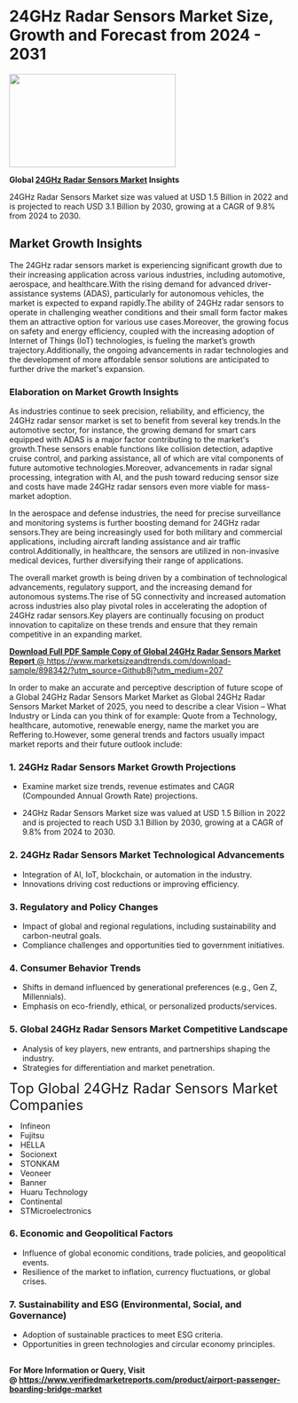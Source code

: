 <H1>24GHz Radar Sensors Market Size, Growth and Forecast from 2024 - 2031</H1><img class="aligncenter size-medium wp-image-584254" src="https://thirdeyenews.in/wp-content/uploads/2024/09/Global-Market-Research-300x168.jpeg" alt="" width="300" height="168" /><p><strong>Global&nbsp;<a href="https://www.marketsizeandtrends.com/download-sample/898342/?utm_source=Github8j?utm_medium=207">24GHz Radar Sensors Market</a> Insights</strong></p><p>24GHz Radar Sensors Market size was valued at USD 1.5 Billion in 2022 and is projected to reach USD 3.1 Billion by 2030, growing at a CAGR of 9.8% from 2024 to 2030.</p><p><h2>Market Growth Insights</h2> <p>The 24GHz radar sensors market is experiencing significant growth due to their increasing application across various industries, including automotive, aerospace, and healthcare.With the rising demand for advanced driver-assistance systems (ADAS), particularly for autonomous vehicles, the market is expected to expand rapidly.The ability of 24GHz radar sensors to operate in challenging weather conditions and their small form factor makes them an attractive option for various use cases.Moreover, the growing focus on safety and energy efficiency, coupled with the increasing adoption of Internet of Things (IoT) technologies, is fueling the market’s growth trajectory.Additionally, the ongoing advancements in radar technologies and the development of more affordable sensor solutions are anticipated to further drive the market's expansion.</p> <p><a href="#"></a></p> <h3>Elaboration on Market Growth Insights</h3> <p>As industries continue to seek precision, reliability, and efficiency, the 24GHz radar sensor market is set to benefit from several key trends.In the automotive sector, for instance, the growing demand for smart cars equipped with ADAS is a major factor contributing to the market's growth.These sensors enable functions like collision detection, adaptive cruise control, and parking assistance, all of which are vital components of future automotive technologies.Moreover, advancements in radar signal processing, integration with AI, and the push toward reducing sensor size and costs have made 24GHz radar sensors even more viable for mass-market adoption.</p> <p>In the aerospace and defense industries, the need for precise surveillance and monitoring systems is further boosting demand for 24GHz radar sensors.They are being increasingly used for both military and commercial applications, including aircraft landing assistance and air traffic control.Additionally, in healthcare, the sensors are utilized in non-invasive medical devices, further diversifying their range of applications.</p> <p>The overall market growth is being driven by a combination of technological advancements, regulatory support, and the increasing demand for autonomous systems.The rise of 5G connectivity and increased automation across industries also play pivotal roles in accelerating the adoption of 24GHz radar sensors.Key players are continually focusing on product innovation to capitalize on these trends and ensure that they remain competitive in an expanding market.</p> <p><a href="#"></p><p><span class=""><strong>Download Full PDF Sample Copy of Global 24GHz Radar Sensors Market Report</strong> @ <a href="https://www.marketsizeandtrends.com/download-sample/898342/?utm_source=Github8j?utm_medium=207" target="_blank">https://www.marketsizeandtrends.com/download-sample/898342/?utm_source=Github8j?utm_medium=207</a></span></p><p>In order to make an accurate and perceptive description of future scope of a Global&nbsp;24GHz Radar Sensors Market Market as Global&nbsp;24GHz Radar Sensors Market Market of 2025, you need to describe a clear Vision &ndash; What Industry or Linda can you think of for example: Quote from a Technology, healthcare, automotive, renewable energy, name the market you are Reffering to.However, some general trends and factors usually impact market reports and their future outlook include:</p><h3>1.&nbsp;<strong>24GHz Radar Sensors Market Growth Projections</strong></h3><ul><li>Examine market size trends, revenue estimates and CAGR (Compounded Annual Growth Rate) projections.</li><li><p>24GHz Radar Sensors Market size was valued at USD 1.5 Billion in 2022 and is projected to reach USD 3.1 Billion by 2030, growing at a CAGR of 9.8% from 2024 to 2030.</p></li></ul><h3>2.&nbsp;<strong>24GHz Radar Sensors Market Technological Advancements</strong></h3><ul><li>Integration of AI, IoT, blockchain, or automation in the industry.</li><li>Innovations driving cost reductions or improving efficiency.</li></ul><h3>3.&nbsp;<strong>Regulatory and Policy Changes</strong></h3><ul><li>Impact of global and regional regulations, including sustainability and carbon-neutral goals.</li><li>Compliance challenges and opportunities tied to government initiatives.</li></ul><h3>4.&nbsp;<strong>Consumer Behavior Trends</strong></h3><ul><li>Shifts in demand influenced by generational preferences (e.g., Gen Z, Millennials).</li><li>Emphasis on eco-friendly, ethical, or personalized products/services.</li></ul><h3>5.&nbsp;<strong>Global 24GHz Radar Sensors Market Competitive Landscape</strong></h3><ul><li>Analysis of key players, new entrants, and partnerships shaping the industry.</li><li>Strategies for differentiation and market penetration.</li></ul><p data-pm-slice="1 1 []"><span style="color: inherit; font-family: inherit; font-size: 25px;">Top Global 24GHz Radar Sensors Market Companies</span></p><div class="" data-test-id=""><p><li>Infineon</li><li> Fujitsu</li><li> HELLA</li><li> Socionext</li><li> STONKAM</li><li> Veoneer</li><li> Banner</li><li> Huaru Technology</li><li> Continental</li><li> STMicroelectronics</li></p></div><h3>6.&nbsp;<strong>Economic and Geopolitical Factors</strong></h3><ul><li>Influence of global economic conditions, trade policies, and geopolitical events.</li><li>Resilience of the market to inflation, currency fluctuations, or global crises.</li></ul><h3>7.&nbsp;<strong>Sustainability and ESG (Environmental, Social, and Governance)</strong></h3><ul><li>Adoption of sustainable practices to meet ESG criteria.</li><li>Opportunities in green technologies and circular economy principles.</li></ul><h2><strong style="font-size: 14px;">For More Information or Query, Visit @&nbsp;</strong><a style="background-color: #ffffff; font-size: 14px;" href="https://www.marketsizeandtrends.com/report/24ghz-radar-sensors-market/" target="_blank">https://www.verifiedmarketreports.com/product/airport-passenger-boarding-bridge-market</a></h2>